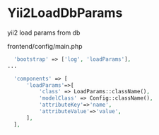 Yii2LoadDbParams
================

yii2 load params from db 

frontend/config/main.php
``` php
  'bootstrap' => ['log', 'loadParams'],
... 

  'components' => [
      'loadParams'=>[
          'class' => LoadParams::className(),
          'modelClass' => Config::className(),
          'attributeKey'=>'name',
          'attributeValue'=>'value',       
      ],
  ],

```
